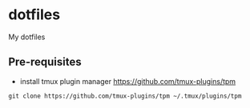 # dotfiles
My dotfiles

## Pre-requisites
- install tmux plugin manager https://github.com/tmux-plugins/tpm
```
git clone https://github.com/tmux-plugins/tpm ~/.tmux/plugins/tpm
```
